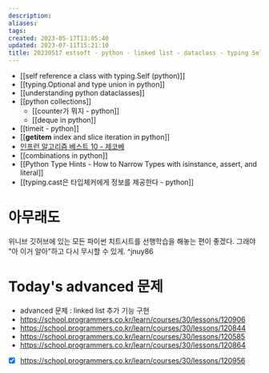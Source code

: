 ```yaml
---
description:
aliases: 
tags: 
created: 2023-05-17T13:05:40
updated: 2023-07-11T15:21:10
title: 20230517 estsoft - python - linked list - dataclass - typing Self cast type union - __getitem__ - slice.indices
---
```

- [[self reference a class with typing.Self (python)]]
- [[typing.Optional and type union in python]]
- [[understanding python dataclasses]]
- [[python collections]]
	- [[counter가 뭐지 - python]]
	- [[deque in python]]
- [[timeit - python]]
- [[__getitem__ index and slice iteration in python]]
- [인프런 알고리즘 베스트 10 - 제코베](https://inf.run/qBQP)
- [[combinations in python]]
- [[Python Type Hints - How to Narrow Types with isinstance, assert, and literal]]
- [[typing.cast은 타입체커에게 정보를 제공한다 - python]]

# 아무래도

위니브 깃허브에 있는 모든 파이썬 치트시트를 선행학습을 해놓는 편이 좋겠다. 그래야 "아 이거 알아"하고 다시 무시할 수 있게. ^jnuy86

# Today's advanced 문제

- advanced 문제 : linked list 추가 기능 구현
- https://school.programmers.co.kr/learn/courses/30/lessons/120906
- https://school.programmers.co.kr/learn/courses/30/lessons/120844
- https://school.programmers.co.kr/learn/courses/30/lessons/120585
- https://school.programmers.co.kr/learn/courses/30/lessons/120864
- [x] https://school.programmers.co.kr/learn/courses/30/lessons/120956